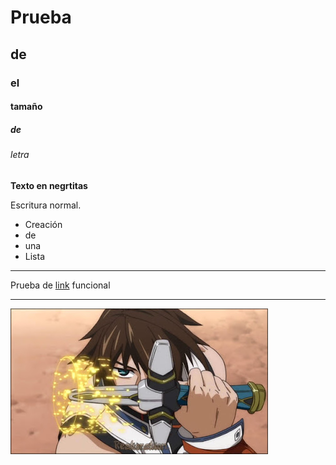 # Prueba
## de
### el 
#### tamaño
##### de 
###### letra
**Texto en negrtitas**

Escritura normal. 

- Creación
- de
- una
- Lista

------------------------------------
Prueba de [link](https://www.youtube.com/watch?v=WSOVElyH9Lk) funcional

---------------------------------------------------------------------------------------------------
![](https://github.com/ArturoRami/python/blob/main/imagenes/chrome%20shelled.jpg)
